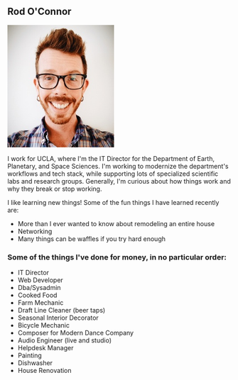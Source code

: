 ## Rod O'Connor

![Image of Rod ](images/rod.JPG)

I work for UCLA, where I'm the IT Director for the Department of Earth, Planetary, and Space Sciences. I'm working to modernize the department's workflows and tech stack, while supporting lots of specialized scientific labs and research groups. 
Generally, I'm curious about how things work and why they break or stop working.


I like learning new things!
Some of the fun things I have learned recently are:

  * More than I ever wanted to know about remodeling an entire house
  * Networking
  * Many things can be waffles if you try hard enough

### Some of the things I've done for money, in no particular order: ###

  * IT Director
  * Web Developer
  * Dba/Sysadmin
  * Cooked Food
  * Farm Mechanic
  * Draft Line Cleaner (beer taps)
  * Seasonal Interior Decorator
  * Bicycle Mechanic
  * Composer for Modern Dance Company
  * Audio Engineer (live and studio)
  * Helpdesk Manager
  * Painting
  * Dishwasher
  * House Renovation

